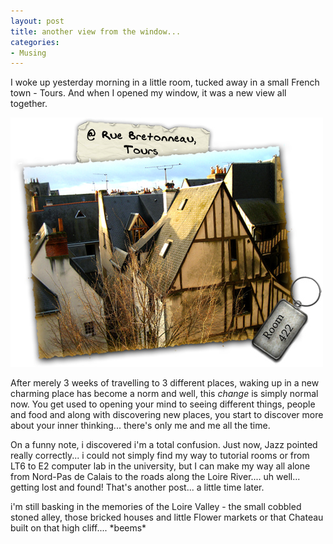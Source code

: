 ```yaml
---
layout: post
title: another view from the window...
categories:
- Musing
---
```


I woke up yesterday morning in a little room, tucked away in a small French town - Tours. And when I opened my window, it was a new view all together.

![](/img/room_view_window.jpg)

After merely 3 weeks of travelling to 3 different places, waking up in a new charming place has become a norm and well, this _change_ is simply normal now. You get used to opening your mind to seeing different things, people and food and along with discovering new places, you start to discover more about your inner thinking... there's only me and me all the time.

On a funny note, i discovered i'm a total confusion. Just now, Jazz pointed really correctly... i could not simply find my way to tutorial rooms or from LT6 to E2 computer lab in the university, but I can make my way all alone from Nord-Pas de Calais to the roads along the Loire River.... uh well... getting lost and found! That's another post... a little time later.

i'm still basking in the memories of the Loire Valley - the small cobbled stoned alley, those bricked houses and little Flower markets or that Chateau built on that high cliff.... \*beems\*
